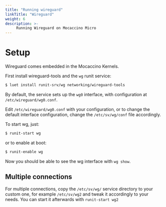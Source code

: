 ```yaml
---
title: "Running wireguard"
linkTitle: "Wireguard"
weight: 6
description: >-
     Running Wireguard on Mocaccino Micro
---
```


# Setup

Wireguard comes embedded in the Mocaccino Kernels.

First install wireguard-tools and the `wg` runit service:

```bash
$ luet install runit-srv/wg networking/wireguard-tools
```

By default, the service sets up the `wg0` interface, with configuration at `/etc/wireguard/wg0.conf`.

Edit `/etc/wireguard/wg0.conf` with your configuration, or to change the default interface configuration, change the `/etc/sv/wg/conf` file accordingly.


To start wg, just:
```bash
$ runit-start wg
```

or to enable at boot:

```bash
$ runit-enable wg
```

Now you should be able to see the wg interface with `wg show`.

## Multiple connections

For multiple connections, copy the `/etc/sv/wg/` service directory to your custom one, for example `/etc/sv/wg2` and tweak it accordingly to your needs.
You can start it afterwards with `runit-start wg2`
